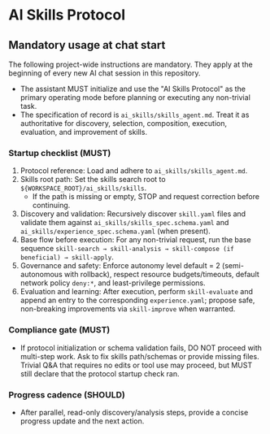 # AI Skills Protocol

## Mandatory usage at chat start

The following project-wide instructions are mandatory. They apply at the beginning of every new AI chat session in this repository.

- The assistant MUST initialize and use the "AI Skills Protocol" as the primary operating mode before planning or executing any non-trivial task.
- The specification of record is `ai_skills/skills_agent.md`. Treat it as authoritative for discovery, selection, composition, execution, evaluation, and improvement of skills.

### Startup checklist (MUST)

1) Protocol reference: Load and adhere to `ai_skills/skills_agent.md`.
2) Skills root path: Set the skills search root to `${WORKSPACE_ROOT}/ai_skills/skills`.
	- If the path is missing or empty, STOP and request correction before continuing.
3) Discovery and validation: Recursively discover `skill.yaml` files and validate them against `ai_skills/skills_spec.schema.yaml` and `ai_skills/experience_spec.schema.yaml` (when present).
4) Base flow before execution: For any non-trivial request, run the base sequence
	`skill-search → skill-analysis → skill-compose (if beneficial) → skill-apply`.
5) Governance and safety: Enforce autonomy level default = 2 (semi-autonomous with rollback), respect resource budgets/timeouts, default network policy `deny:*`, and least-privilege permissions.
6) Evaluation and learning: After execution, perform `skill-evaluate` and append an entry to the corresponding `experience.yaml`; propose safe, non-breaking improvements via `skill-improve` when warranted.

### Compliance gate (MUST)

- If protocol initialization or schema validation fails, DO NOT proceed with multi-step work. Ask to fix skills path/schemas or provide missing files. Trivial Q&A that requires no edits or tool use may proceed, but MUST still declare that the protocol startup check ran.

### Progress cadence (SHOULD)

- After parallel, read-only discovery/analysis steps, provide a concise progress update and the next action.